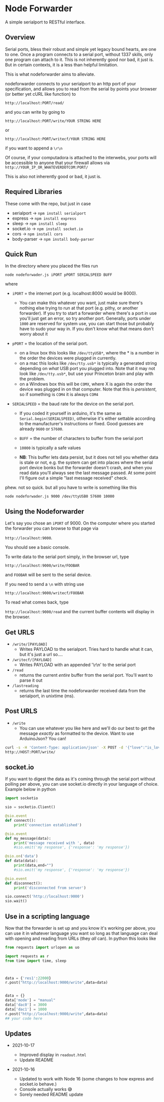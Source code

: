 # Node Forwarder
A simple serialport to RESTful interface.

## Overview
Serial ports, bless their robust and simple yet legacy bound hearts, are one to one. Once a program connects to a serial port, without 1337 skills, only one program can attach to it.  This is not inherently good nor bad, it just is. But in certain contexts, it is a less than helpful limitation.  

This is what nodeforwarder aims to alleviate.  

nodeforwarder connects to your serialport to an http port of your specification, and allows you to read from the serial by points your browser (or better yet cURL like function) to

`http://localhost:PORT/read/`

and you can write by going to 

`http://localhost:PORT/write/YOUR STRING HERE`

or

`http://localhost:PORT/writecf/YOUR STRING HERE`

if you want to append a `\r\n`

Of course, if your computadora is attached to the interwebs, your ports will be accessible to anyone that your firewall allows via `http://YOUR_IP_OR_WHATEVERDOTCOM:PORT/`

This is also not inherently good or bad, it just is.  

## Required Libraries

These come with the repo, but just in case

- serialport -> `npm install serialport`
- express -> `npm install express`
- sleep -> `npm install sleep`
- socket.io -> `npm install socket.io`
- cors -> `npm install cors`
- body-parser -> `npm install body-parser`

## Quick Run
In the directory where you placed the files run

 `node nodeforwader.js iPORT pPORT SERIALSPEED BUFF`

where
 - `iPORT` = the internet port (e.g. localhost:8000 would be 8000).  
     - You can make this whatever you want, just make sure there's nothing else trying to run at that port (e.g. pithy, or another forwarder).  If you try to start a forwarder where there's a port in use you'll just get an error, so try another port.  Generally, ports under `1000` are reserved for system use, you can start those but probably have to sudo your way in.  If you don't know what that means don't worry about it

- `pPORT` = the location of the serial port.  
   - on a linux box this looks like `/dev/ttyUSB*`, where the * is a number in the order the devices were plugged in currently.
   - on a mac this looks like `/dev/tty.usb*` is typically a generated string depending on _what_ USB port you plugged into.  Note that it may not look like `/dev/tty.usb*`, but use your Princeton brain and play with the problem.
   - on a Windows box this will be `COMX`, where X is again the order the device was plugged in on that computer.  Note that this is _persistent_, so if something is `COM4` it is always `COM4` 

- `SERIALSPEED` = the baud rate for the device on the serial port.  
   - If you coded it yourself in arduino, it's the same as `Serial.begin(SERIALSPEED)`, otherwise it's either settable according to the manufacturer's instructions or fixed.  Good guesses are already `9600` or `57600`.

   - `BUFF` = the number of characters to buffer from the serial port
   - `10000`  is typically a safe values
   - **NB**: This buffer lets data persist, but it does not tell you whether data is stale or not, e.g. the system can get into places where the serial port device bonks but the forwarder doesn't crash, and when you read data you'll always see the last message passed.  At some point I'll figure out a simple "last message received" check.

phew.  not so quick.  but all you have to write is something like this

`node nodeforwader.js 9000 /dev/ttyUSB0 57600 10000`

## Using the Nodeforwarder

Let's say you chose an `iPORT` of 9000.  On the computer where you started the forwarder you can browse to that page via 

`http://localhost:9000`.  

You should see a basic console. 

To write data to the serial port simply, in the browser url, type

`http://localhost:9000/write/FOOBAR` 

and `FOOBAR` will be sent to the serial device.  

If you need to send a `\n` with string use

`http://localhost:9000/writecf/FOOBAR` 

To read what comes back, type

`http://localhost:9000/read` and the current buffer contents will display in the browser.

## Get URLS
- `/write/[PAYLOAD]`
  - Writes PAYLOAD to the serialport.  Tries hard to handle what it can, but it's just a url so....
- `/writecf/[PAYLOAD]`
  - Writes PAYLOAD with an appended '\r\n' to the serial port
- `/read`
  - returns the current _entire_ buffer from the serial port.  You'll want to parse it out 
- `/lastreading`
  - returns the last time the nodeforwarder received data from the serialport, in unixtime (ms).

## Post URLS
- `/write`
    - You can use whatever you like here and we'll do our best to get the message _exactly_ as formatted to the device. Want to use ArduinoJson? You can!
 
```bash  
curl -s -H 'Content-Type: application/json' -X POST -d '{"love":"is_love"}' \ 
http://HOST:PORT/write/
```

## socket.io
If you want to digest the data as it's coming through the serial port without polling per above, you can use socket.io directly in your language of choice. Example below in python

```python
import socketio

sio = socketio.Client()

@sio.event
def connect():
    print('connection established')

@sio.event
def my_message(data):
    print('message received with ', data)
    #sio.emit('my response', {'response': 'my response'})

@sio.on('data')
def data(data):
    print(data,end="")
    #sio.emit('my response', {'response': 'my response'})

@sio.event
def disconnect():
    print('disconnected from server')

sio.connect('http://localhost:9000')
sio.wait()

```

## Use in a scripting language

Now that the forwarder is set up and you know it's working per above, you can use it in whatever language you want so long as that language can deal with opening and reading from URLs (they _all_ can).  In python this looks like

```python
from requests import urlopen as uo

import requests as r
from time import time, sleep



data = {'res1':22000}
r.post("http://localhost:9000/write",data=data) 


data = {}
data['mode'] = "manual"
data['dac0'] = 3000
data['dac1'] = 1000
r.post("http://localhost:9000/write",data=data) 
## your code here
```

## Updates

- 2021-10-17
  - Improved display in `readout.html`
  - Update README

- 2021-10-16 
  - Updated to work with Node 16 (some changes to how express and socket.io behave.)
  - Console actually works 😅
  - Sorely needed README update
